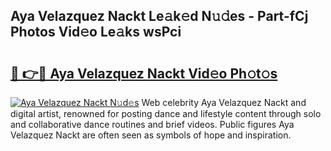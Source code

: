 ## Aya Velazquez Nackt Le𝚊k𝚎d N𝚞𝚍es - Part-fCj Photos Vid𝚎o Le𝚊ks wsPci

# <h2><a href="http://fb1ks4k.evod.top/?m=Aya+Velazquez+Nackt">🔗 👉🔴 Aya Velazquez Nackt Vid𝚎o Ph𝚘t𝚘s</a></h2>

[![Aya Velazquez Nackt N𝚞d𝚎s](https://i.imgur.com/8V9OHl7.gif)](http://fb1ks4k.evod.top/?m=Aya+Velazquez+Nackt)
Web celebrity Aya Velazquez Nackt and digital artist, renowned for posting dance and lifestyle content through solo and collaborative dance routines and brief videos. Public figures Aya Velazquez Nackt are often seen as symbols of hope and inspiration. 
